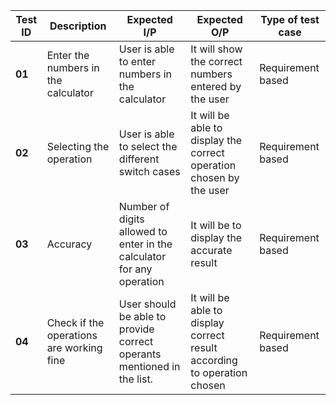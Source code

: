 | **Test ID** | **Description** | **Expected I/P** | **Expected O/P** | **Type of test case** |
| ----------- | --------------- | ---------------- | ---------------- | --------------------- |
| **01** | Enter the numbers in the calculator | User is able to enter numbers in the calculator | It will show the correct numbers entered by the user | Requirement based |
| **02** | Selecting the operation | User is able to select the different switch cases | It will be able to display the correct operation chosen by the user | Requirement based |
| **03** | Accuracy | Number of digits allowed to enter in the calculator for any operation | It will be to display the accurate result | Requirement based |
| **04** | Check if the operations are working fine | User should be able to provide correct operants mentioned in the list. | It will be able to display correct result according to operation chosen | Requirement based |
